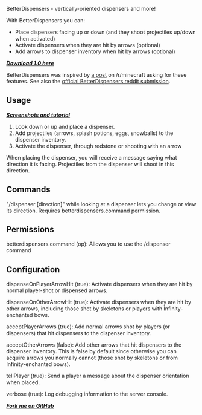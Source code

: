 BetterDispensers - vertically-oriented dispensers and more!

With BetterDispensers you can:

* Place dispensers facing up or down (and they shoot projectiles up/down when activated)
* Activate dispensers when they are hit by arrows (optional)
* Add arrows to dispenser inventory when hit by arrows (optional)

***[Download 1.0 here](http://dev.bukkit.org/server-mods/betterdispensers/files/1-better-dispensers-1-0/)***

BetterDispensers was inspired by 
[a post](http://www.reddit.com/r/Minecraft/comments/pp5bm/dispensers_should_be_able_to_point_straight_up/)
on /r/minecraft asking for these features. See also the
[official BetterDispensers reddit submission](http://www.reddit.com/r/Minecraft/comments/ptgv2/sure_ill_mod_that_for_you_dispensers_can_face/).

## Usage
***[Screenshots and tutorial](http://imgur.com/a/56DoO)***

1. Look down or up and place a dispenser. 
2. Add projectiles (arrows, splash potions, eggs, snowballs) to the dispenser inventory.
3. Activate the dispenser, through redstone or shooting with an arrow

When placing the dispenser, you will receive a message saying what direction it is facing.
Projectiles from the dispenser will shoot in this direction.

## Commands
"/dispenser [direction]" while looking at a dispenser lets you change or view its direction.
Requires betterdispensers.command permission.

## Permissions
betterdispensers.command (op): Allows you to use the /dispenser command

## Configuration
dispenseOnPlayerArrowHit (true): Activate dispensers when they are hit by normal player-shot or dispensed arrows.

dispenseOnOtherArrowHit (true): Activate dispensers when they are hit by other arrows, including those shot by skeletons or players with Infinity-enchanted bows.

acceptPlayerArrows (true): Add normal arrows shot by players (or dispensers) that hit dispensers to the dispenser inventory.

acceptOtherArrows (false): Add other arrows that hit dispensers to the dispenser inventory. This is false
by default since otherwise you can acquire arrows you normally cannot (those shot by skeletons or from Infinity-enchanted bows).

tellPlayer (true): Send a player a message about the dispenser orientation when placed.

verbose (true): Log debugging information to the server console.

***[Fork me on GitHub](https://github.com/mushroomhostage/BetterDispensers)***
